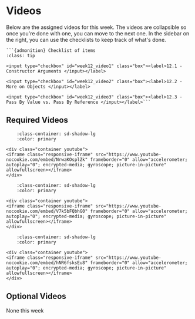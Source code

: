 # Videos

Below are the assigned videos for this week. 
The videos are collapsible so once you're done with one, you can move to the next one.
In the sidebar on the right, you can use the checklists to keep track of what's done.

````{margin}
```{admonition} Checklist of items
:class: tip

<input type="checkbox" id="week12_video1" class="box"><label>12.1 - Constructor Arguments </input></label>

<input type="checkbox" id="week12_video2" class="box"><label>12.2 - More on Objects </input></label>

<input type="checkbox" id="week12_video3" class="box"><label>12.3 - Pass By Value vs. Pass By Reference </input></label>```
````

## Required Videos

```{dropdown} 12.1 - Constructor Arguments
    :class-container: sd-shadow-lg
    :color: primary

<div class="container youtube">
<iframe class="responsive-iframe" src="https://www.youtube-nocookie.com/embed/NrwaKOsplZk" frameborder="0" allow="accelerometer; autoplay="0"; encrypted-media; gyroscope; picture-in-picture" allowfullscreen></iframe>
</div>
```

```{dropdown} 12.2 - More on Objects
    :class-container: sd-shadow-lg
    :color: primary

<div class="container youtube">
<iframe class="responsive-iframe" src="https://www.youtube-nocookie.com/embed/V7k5bFQbhG0" frameborder="0" allow="accelerometer; autoplay="0"; encrypted-media; gyroscope; picture-in-picture" allowfullscreen></iframe>
</div>
```

```{dropdown} 12.3 - Pass By Value vs. Pass By Reference
    :class-container: sd-shadow-lg
    :color: primary

<div class="container youtube">
<iframe class="responsive-iframe" src="https://www.youtube-nocookie.com/embed/hNR6fsksEu8" frameborder="0" allow="accelerometer; autoplay="0"; encrypted-media; gyroscope; picture-in-picture" allowfullscreen></iframe>
</div>
```

## Optional Videos

None this week